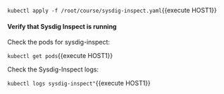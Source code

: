 
`kubectl apply -f /root/course/sysdig-inspect.yaml`{{execute HOST1}}

#### Verify that Sysdig Inspect is running 

Check the pods for sysdig-inspect:

`kubectl get pods`{{execute HOST1}}

Check the Sysdig-Inspect logs:  

`kubectl logs sysdig-inspect"`{{execute HOST1}}
